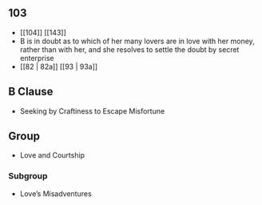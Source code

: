 ## 103
- [[104]] [[143]] 
- B is in doubt as to which of her many lovers are in love with her money, rather than with her, and she resolves to settle the doubt by secret enterprise
- [[82 | 82a]] [[93 | 93a]] 

## B Clause
- Seeking by Craftiness to Escape Misfortune

## Group
- Love and Courtship

### Subgroup
- Love’s Misadventures

